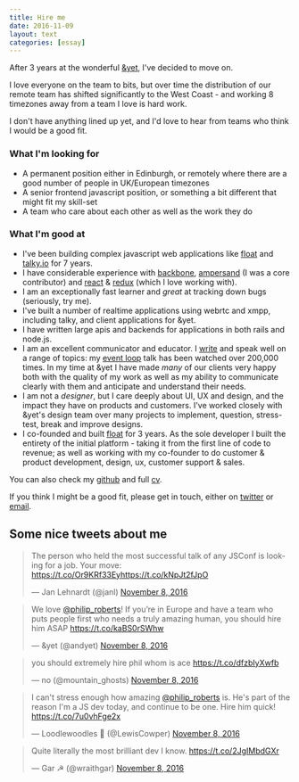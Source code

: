 ```yaml
---
title: Hire me
date: 2016-11-09
layout: text
categories: [essay]
---
```


After 3 years at the wonderful [&yet](https://andyet.com), I've decided to move on.

I love everyone on the team to bits, but over time the distribution of our remote team has shifted significantly to the West Coast - and working 8 timezones away from a team I love is hard work.

I don't have anything lined up yet, and I'd love to hear from teams who think I would be a good fit.

### What I'm looking for

* A permanent position either in Edinburgh, or remotely where there are a good number of people in UK/European timezones
* A senior frontend javascript position, or something a bit different that might fit my skill-set
* A team who care about each other as well as the work they do

### What I'm good at

* I've been building complex javascript web applications like [float](http://floatapp.com) and [talky.io](https://talky.io) for 7 years.
* I have considerable experience with [backbone](http://backbonejs.org/), [ampersand](https://ampersandjs.com) (I was a core contributor) and [react](https://facebook.github.io/react/) & [redux](http://redux.js.org/) (which I love working with).
* I am an exceptionally fast learner and _great_ at tracking down bugs (seriously, try me).
* I've built a number of realtime applications using webrtc and xmpp, including talky, and client applications for &yet.
* I have written large apis and backends for applications in both rails and node.js.
* I am an excellent communicator and educator. I [write](http://latentflip.com) and speak well on a range of topics: my [event loop](https://www.youtube.com/watch?v=8aGhZQkoFbQ) talk has been watched over 200,000 times. In my time at &yet I have made _many_ of our clients very happy both with the quality of my work as well as my ability to communicate clearly with them and anticipate and understand their needs.
* I am not a _designer_, but I care deeply about UI, UX and design, and the impact they have on products and customers. I've worked closely with &yet's design team over many projects to implement, question, stress-test, break and improve designs.
* I co-founded and built [float](http://floatapp.com) for 3 years. As the sole developer I built the entirety of the initial platform - taking it from the first line of code to revenue; as well as working with my co-founder to do customer & product development, design, ux, customer support & sales.

You can also check my [github](https://github.com/latentflip) and full [cv](http://latentflip.com/cv).

If you think I might be a good fit, please get in touch, either on [twitter](https://twitter.com/philip_roberts) or [email](mailto:phil@latentflip.com).

## Some nice tweets about me

<blockquote class="twitter-tweet" data-lang="en" data-cards="hidden"><p lang="en" dir="ltr">The person who held the most successful talk of any JSConf is looking for a job. Your move: <a href="https://t.co/Or9KRf33Ey">https://t.co/Or9KRf33Ey</a><a href="https://t.co/kNpJt2fJpO">https://t.co/kNpJt2fJpO</a></p>&mdash; Jan Lehnardt (@janl) <a href="https://twitter.com/janl/status/796090266952278016">November 8, 2016</a></blockquote>

<blockquote class="twitter-tweet" data-lang="en" data-conversation="none"><p lang="en" dir="ltr">We love <a href="https://twitter.com/philip_roberts">@philip_roberts</a>! If you’re in Europe and have a team who puts people first who needs a truly amazing human, you should hire him ASAP <a href="https://t.co/kaBS0rSWhw">https://t.co/kaBS0rSWhw</a></p>&mdash; &amp;yet (@andyet) <a href="https://twitter.com/andyet/status/796054731068014593">November 8, 2016</a></blockquote>

<blockquote class="twitter-tweet" data-lang="en"><p lang="en" dir="ltr">you should extremely hire phil whom is ace <a href="https://t.co/dfzbIyXwfb">https://t.co/dfzbIyXwfb</a></p>&mdash; no (@mountain_ghosts) <a href="https://twitter.com/mountain_ghosts/status/796092149628538880">November 8, 2016</a></blockquote>

<blockquote class="twitter-tweet" data-lang="en"><p lang="en" dir="ltr">I can&#39;t stress enough how amazing <a href="https://twitter.com/philip_roberts">@philip_roberts</a> is. He&#39;s part of the reason I&#39;m a JS dev today, and continue to be one. Hire him quick! <a href="https://t.co/7u0vhFge2x">https://t.co/7u0vhFge2x</a></p>&mdash; Loodlewoodles 👻 (@LewisCowper) <a href="https://twitter.com/LewisCowper/status/796100462730743808">November 8, 2016</a></blockquote>

<blockquote class="twitter-tweet" data-lang="en"><p lang="en" dir="ltr">Quite literally the most brilliant dev I know. <a href="https://t.co/2JgIMbdGXr">https://t.co/2JgIMbdGXr</a></p>&mdash; Gar ☭ (@wraithgar) <a href="https://twitter.com/wraithgar/status/796116793001537537">November 8, 2016</a></blockquote>
<script async src="//platform.twitter.com/widgets.js" charset="utf-8"></script>
